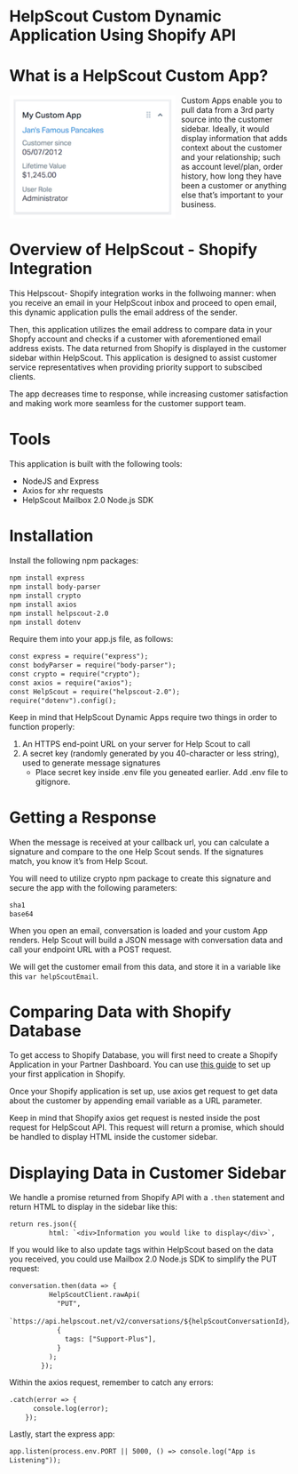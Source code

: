 # HelpScout Custom Dynamic Application Using Shopify API

# What is a HelpScout Custom App?

<img src="appImage.png"
     alt="Image of the Dynamic Helpscout App"
     style="float: left; margin-right: 10px; width: 300px"
    />

Custom Apps enable you to pull data from a 3rd party source into the customer sidebar. Ideally, it would display information that adds context about the customer and your relationship; such as account level/plan, order history, how long they have been a customer or anything else that’s important to your business.
</br>
<h1 style="float: right;">Overview of HelpScout - Shopify Integration</h1> 
<p >This Helpscout- Shopify integration works in the follwoing manner: when you receive an email in your HelpScout inbox and proceed to open email, this dynamic application pulls the email address of the sender. 

Then, this application utilizes the email address to compare data in your Shopfy account and checks if a customer with aforementioned email address exists. The data returned from Shopify is displayed in the customer sidebar within HelpScout. This application is designed to assist customer service representatives when providing priority support to subscibed clients. 

The app decreases time to response, while increasing customer satisfaction and making work more seamless for the customer support team.</p>

# Tools 

<p>This application is built with the following tools:</p>

* NodeJS and Express
* Axios for xhr requests
* HelpScout Mailbox 2.0 Node.js SDK

# Installation

Install the following npm packages:

```
npm install express
npm install body-parser
npm install crypto
npm install axios
npm install helpscout-2.0
npm install dotenv
```
Require them into your app.js file, as follows:
```
const express = require("express");
const bodyParser = require("body-parser");
const crypto = require("crypto");
const axios = require("axios");
const HelpScout = require("helpscout-2.0");
require("dotenv").config();
```
Keep in mind that HelpScout Dynamic Apps require two things in order to function properly:

1. An HTTPS end-point URL on your server for Help Scout to call
2. A secret key (randomly generated by you 40-character or less string), used to generate message signatures
    - Place secret key inside .env file you geneated earlier. Add .env file to gitignore.

# Getting a Response

When the message is received at your callback url, you can calculate a signature and compare to the one Help Scout sends. If the signatures match, you know it’s from Help Scout.

You will need to utilize crypto npm package to create this signature and secure the app with the following parameters:

```
sha1
base64
```

When you open an email, conversation is loaded and your custom App renders. Help Scout will build a JSON message with conversation data and call your endpoint URL with a POST request. 

We will get the customer email from this data, and store it in a variable like this `var helpScoutEmail`.

# Comparing Data with Shopify Database
To get access to Shopify Database, you will first need to create a Shopify Application in your Partner Dashboard. You can use [this guide](https://shopify.dev/tutorials/manage-apps-with-partner-dashboard) to set up your first application in Shopify.

Once your Shopify application is set up, use axios get request to get data about the customer by appending email variable as a URL parameter.

Keep in mind that Shopify axios get request is nested inside the post request for HelpScout API.   This request will return a promise, which should be handled to display HTML inside the customer sidebar.

# Displaying Data in Customer Sidebar

We handle a promise returned from Shopify API with a `.then` statement and return HTML to display in the sidebar like this:
```
return res.json({
          html: `<div>Information you would like to display</div>`,
```

If you would like to also update tags within HelpScout based on the data you received, you could use Mailbox 2.0 Node.js SDK to simplify the PUT request:

```
conversation.then(data => {
          HelpScoutClient.rawApi(
            "PUT",
            `https://api.helpscout.net/v2/conversations/${helpScoutConversationId}/tags`,
            {
              tags: ["Support-Plus"],
            }
          );
        });
```
Within the axios request, remember to catch any errors:

```
.catch(error => {
      console.log(error);
    });
```
Lastly, start the express app:
```
app.listen(process.env.PORT || 5000, () => console.log("App is Listening"));
```
